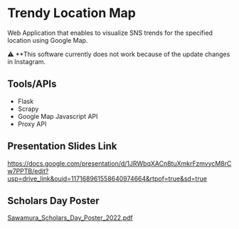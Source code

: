 # Trendy Location Map

Web Application that enables to visualize SNS trends for the specified location using Google Map.

:warning: **This software currently does not work because of the update changes in Instagram. 

## Tools/APIs

* Flask
* Scrapy
* Google Map Javascript API
* Proxy API

## Presentation Slides Link

https://docs.google.com/presentation/d/1JRWbqXACn8tuXmkrFzmvycM8rCw7PPTB/edit?usp=drive_link&ouid=117168961558640974664&rtpof=true&sd=true

## Scholars Day Poster

[Sawamura_Scholars_Day_Poster_2022.pdf](https://github.com/sawashu/TrendyLocationMap/files/12542884/Sawamura_Scholars_Day_Poster_2022.pdf)
